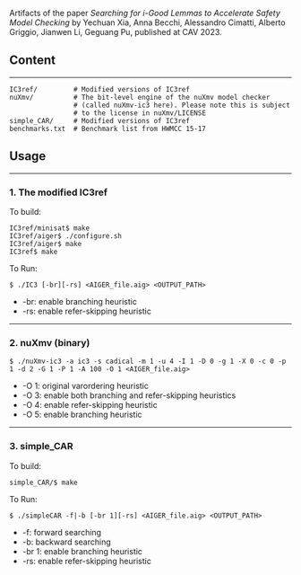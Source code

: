 Artifacts of the paper 
  *Searching for i-Good Lemmas to Accelerate Safety Model Checking*
by
  Yechuan Xia, Anna Becchi, Alessandro Cimatti, Alberto Griggio,
  Jianwen Li, Geguang Pu,
published at CAV 2023.


## Content
---

```
IC3ref/         # Modified versions of IC3ref
nuXmv/          # The bit-level engine of the nuXmv model checker 
                # (called nuXmv-ic3 here). Please note this is subject 
                # to the license in nuXmv/LICENSE
simple_CAR/     # Modified versions of IC3ref
benchmarks.txt  # Benchmark list from HWMCC 15-17
```

## Usage
---
### 1. The modified IC3ref 

To build:

```
IC3ref/minisat$ make
IC3ref/aiger$ ./configure.sh
IC3ref/aiger$ make
IC3ref$ make
```

To Run:

```
$ ./IC3 [-br][-rs] <AIGER_file.aig> <OUTPUT_PATH>
```

- -br: enable branching heuristic
- -rs: enable refer-skipping heuristic

---
### 2. nuXmv (binary)
```
$ ./nuXmv-ic3 -a ic3 -s cadical -m 1 -u 4 -I 1 -D 0 -g 1 -X 0 -c 0 -p 1 -d 2 -G 1 -P 1 -A 100 -O 1 <AIGER_file.aig>
```
- -O 1: original varordering heuristic
- -O 3: enable both branching and refer-skipping heuristics
- -O 4: enable refer-skipping heuristic
- -O 5: enable branching heuristic

---
### 3. simple_CAR 

To build:

```
simple_CAR/$ make
```

To Run:

```
$ ./simpleCAR -f|-b [-br 1][-rs] <AIGER_file.aig> <OUTPUT_PATH>
```
- -f: forward searching
- -b: backward searching
- -br 1: enable branching heuristic
- -rs: enable refer-skipping heuristic
